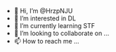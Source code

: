 - 👋 Hi, I’m @HrzpNJU
- 👀 I’m interested in DL
- 🌱 I’m currently learning STF
- 💞️ I’m looking to collaborate on ...
- 📫 How to reach me ...

<!---
HrzpNJU/HrzpNJU is a ✨ special ✨ repository because its `README.md` (this file) appears on your GitHub profile.
You can click the Preview link to take a look at your changes.
--->
